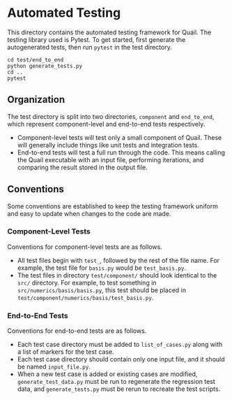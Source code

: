 # Automated Testing
This directory contains the automated testing framework for Quail. The testing
library used is Pytest. To get started, first generate the autogenerated tests,
then run `pytest` in the test directory.
```
cd test/end_to_end
python generate_tests.py
cd ..
pytest
```

## Organization
The test directory is split into two directories, `component` and `end_to_end`, which
represent component-level and end-to-end tests respectively.
 - Component-level tests will test only a small component of Quail. These will
   generally include things like unit tests and integration tests.
 - End-to-end tests will test a full run through the code. This means calling
   the Quail executable with an input file, performing iterations, and comparing
   the result stored in the output file.

## Conventions
Some conventions are established to keep the testing framework uniform and easy
to update when changes to the code are made.

### Component-Level Tests
Conventions for component-level tests are as follows.
 - All test files begin with `test_`, followed by the rest of the file
   name. For example, the test file for `basis.py` would be `test_basis.py`.
 - The test files in directory `test/component/` should look identical to the `src/`
   directory. For example, to test something in `src/numerics/basis/basis.py`,
   this test should be placed in `test/component/numerics/basis/test_basis.py`.

### End-to-End Tests
Conventions for end-to-end tests are as follows.
 - Each test case directory must be added to `list_of_cases.py` along with a
   list of markers for the test case.
 - Each test case directory should contain only one input file, and it should be
   named `input_file.py`.
 - When a new test case is added or existing cases are modified,
   `generate_test_data.py` must be run to regenerate the regression test data,
   and `generate_tests.py` must be rerun to recreate the test scripts.
